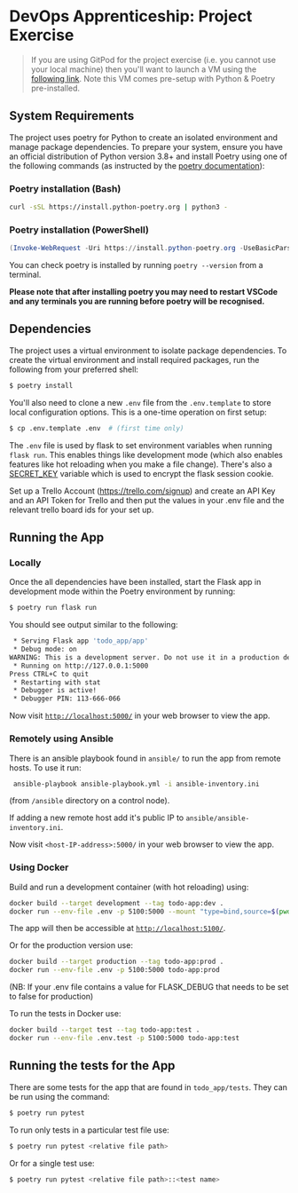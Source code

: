 # DevOps Apprenticeship: Project Exercise

> If you are using GitPod for the project exercise (i.e. you cannot use your local machine) then you'll want to launch a VM using the [following link](https://gitpod.io/#https://github.com/CorndelWithSoftwire/DevOps-Course-Starter). Note this VM comes pre-setup with Python & Poetry pre-installed.

## System Requirements

The project uses poetry for Python to create an isolated environment and manage package dependencies. To prepare your system, ensure you have an official distribution of Python version 3.8+ and install Poetry using one of the following commands (as instructed by the [poetry documentation](https://python-poetry.org/docs/#system-requirements)):

### Poetry installation (Bash)

```bash
curl -sSL https://install.python-poetry.org | python3 -
```

### Poetry installation (PowerShell)

```powershell
(Invoke-WebRequest -Uri https://install.python-poetry.org -UseBasicParsing).Content | py -
```

You can check poetry is installed by running `poetry --version` from a terminal.

**Please note that after installing poetry you may need to restart VSCode and any terminals you are running before poetry will be recognised.**

## Dependencies

The project uses a virtual environment to isolate package dependencies. To create the virtual environment and install required packages, run the following from your preferred shell:

```bash
$ poetry install
```

You'll also need to clone a new `.env` file from the `.env.template` to store local configuration options. This is a one-time operation on first setup:

```bash
$ cp .env.template .env  # (first time only)
```

The `.env` file is used by flask to set environment variables when running `flask run`. This enables things like development mode (which also enables features like hot reloading when you make a file change). There's also a [SECRET_KEY](https://flask.palletsprojects.com/en/2.3.x/config/#SECRET_KEY) variable which is used to encrypt the flask session cookie.

Set up a Trello Account (https://trello.com/signup) and create an API Key and an API Token for Trello and then put the values in your .env file and the relevant trello board ids for your set up.

## Running the App
### Locally

Once the all dependencies have been installed, start the Flask app in development mode within the Poetry environment by running:
```bash
$ poetry run flask run
```

You should see output similar to the following:
```bash
 * Serving Flask app 'todo_app/app'
 * Debug mode: on
WARNING: This is a development server. Do not use it in a production deployment. Use a production WSGI server instead.
 * Running on http://127.0.0.1:5000
Press CTRL+C to quit
 * Restarting with stat
 * Debugger is active!
 * Debugger PIN: 113-666-066
```
Now visit [`http://localhost:5000/`](http://localhost:5000/) in your web browser to view the app.

### Remotely using Ansible

There is an ansible playbook found in `ansible/` to run the app from remote hosts. To use it run:
```bash
 ansible-playbook ansible-playbook.yml -i ansible-inventory.ini
```
(from `/ansible` directory on a control node).

If adding a new remote host add it's public IP to `ansible/ansible-inventory.ini`.
 
Now visit `<host-IP-address>:5000/` in your web browser to view the app.

### Using Docker

Build and run a development container (with hot reloading) using:
```bash
docker build --target development --tag todo-app:dev .
docker run --env-file .env -p 5100:5000 --mount "type=bind,source=$(pwd)/todo_app,target=/code/todo_app" todo-app:dev
```
The app will then be accessible at [`http://localhost:5100/`](http://localhost:5100/).

Or for the production version use: 
```bash
docker build --target production --tag todo-app:prod .
docker run --env-file .env -p 5100:5000 todo-app:prod
```
(NB: If your .env file contains a value for FLASK_DEBUG that needs to be set to false for production)

To run the tests in Docker use: 
```bash
docker build --target test --tag todo-app:test .
docker run --env-file .env.test -p 5100:5000 todo-app:test
```

## Running the tests for the App

There are some tests for the app that are found in `todo_app/tests`. They can be run using the command:
```bash 
$ poetry run pytest
```
To run only tests in a particular test file use:
```bash 
$ poetry run pytest <relative file path>
```
Or for a single test use:
```bash 
$ poetry run pytest <relative file path>::<test name>
```
